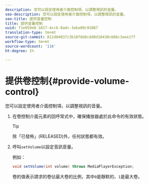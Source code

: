 ```yaml
---
description: 您可以設定使用者介面控制項，以調整視訊的音量。
seo-description: 您可以設定使用者介面控制項，以調整視訊的音量。
seo-title: 提供音量控制
title: 提供音量控制
uuid: f1e959e0-1817-4ccb-8adc-3eba09c91887
translation-type: tm+mt
source-git-commit: 812d04037c3b18f8d8cdd0d18430c686c3eee1ff
workflow-type: tm+mt
source-wordcount: '116'
ht-degree: 1%

---
```



# 提供卷控制{#provide-volume-control}

您可以設定使用者介面控制項，以調整視訊的音量。

1. 在卷控制介面元素的回呼常式中，確保播放器處於此命令的有效狀態。

   >[!TIP]
   >
   >除「已發佈」(RELEASED)外，任何狀態都有效。

1. 呼叫`setVolume`以設定音訊音量。

   例如：

   ```java
   void setVolume(int volume) throws MediaPlayerException;
   ```

   卷的值表示請求的卷佔最大卷的比例，其中`0`是靜默的，`1`是最大卷。

